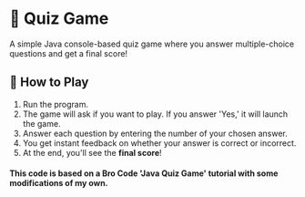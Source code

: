 # 🎉 Quiz Game  

A simple Java console-based quiz game where you answer multiple-choice questions and get a final score!  

## 📜 How to Play  
1. Run the program.  
2. The game will ask if you want to play. If you answer 'Yes,' it will launch the game.
3. Answer each question by entering the number of your chosen answer.  
4. You get instant feedback on whether your answer is correct or incorrect.  
5. At the end, you'll see the **final score**!

#### This code is based on a Bro Code 'Java Quiz Game' tutorial with some modifications of my own.
